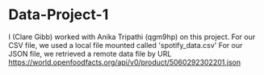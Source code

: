 # Data-Project-1

I (Clare Gibb) worked with Anika Tripathi (qgm9hp) on this project.
For our CSV file, we used a local file mounted called 'spotify_data.csv'
For our JSON file, we retrieved a remote data file by URL https://world.openfoodfacts.org/api/v0/product/5060292302201.json
